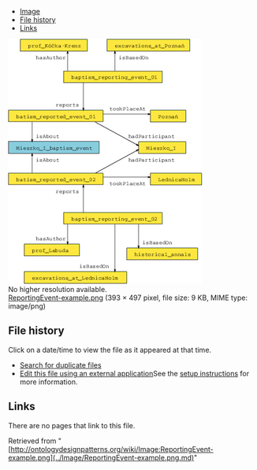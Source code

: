 * [Image](../Image/ReportingEvent-example.png.md#file)
* [File history](../Image/ReportingEvent-example.png.md#filehistory)
* [Links](../Image/ReportingEvent-example.png.md#filelinks)

[![Image:ReportingEvent-example.png](../images/0/0a/ReportingEvent-example.png)](../images/0/0a/ReportingEvent-example.png)  
No higher resolution available.  
[ReportingEvent-example.png](../images/0/0a/ReportingEvent-example.png)‎ (393 × 497 pixel, file size: 9 KB, MIME type: image/png)

## File history

Click on a date/time to view the file as it appeared at that time.



  
* [Search for duplicate files](http://ontologydesignpatterns.org/wiki/Special:FileDuplicateSearch/ReportingEvent-example.png "Special:FileDuplicateSearch/ReportingEvent-example.png")
* [Edit this file using an external application](http://ontologydesignpatterns.org/wiki/index.php?title=Image:ReportingEvent-example.png&action=edit&externaledit=true&mode=file "Image:ReportingEvent-example.png")See the [setup instructions](http://www.mediawiki.org/wiki/Manual:External_editors "http://www.mediawiki.org/wiki/Manual:External_editors") for more information.

## Links



There are no pages that link to this file.




Retrieved from "[http://ontologydesignpatterns.org/wiki/Image:ReportingEvent-example.png](../Image/ReportingEvent-example.png.md)"